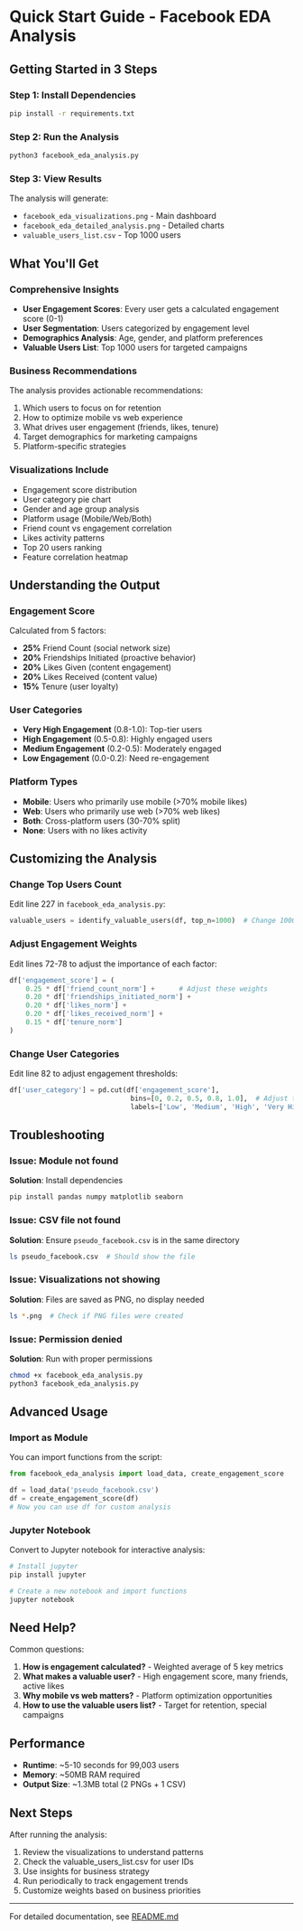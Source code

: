 # Quick Start Guide - Facebook EDA Analysis

## Getting Started in 3 Steps

### Step 1: Install Dependencies
```bash
pip install -r requirements.txt
```

### Step 2: Run the Analysis
```bash
python3 facebook_eda_analysis.py
```

### Step 3: View Results
The analysis will generate:
- `facebook_eda_visualizations.png` - Main dashboard
- `facebook_eda_detailed_analysis.png` - Detailed charts
- `valuable_users_list.csv` - Top 1000 users

## What You'll Get

### Comprehensive Insights
- **User Engagement Scores**: Every user gets a calculated engagement score (0-1)
- **User Segmentation**: Users categorized by engagement level
- **Demographics Analysis**: Age, gender, and platform preferences
- **Valuable Users List**: Top 1000 users for targeted campaigns

### Business Recommendations
The analysis provides actionable recommendations:
1. Which users to focus on for retention
2. How to optimize mobile vs web experience
3. What drives user engagement (friends, likes, tenure)
4. Target demographics for marketing campaigns
5. Platform-specific strategies

### Visualizations Include
- Engagement score distribution
- User category pie chart
- Gender and age group analysis
- Platform usage (Mobile/Web/Both)
- Friend count vs engagement correlation
- Likes activity patterns
- Top 20 users ranking
- Feature correlation heatmap

## Understanding the Output

### Engagement Score
Calculated from 5 factors:
- **25%** Friend Count (social network size)
- **20%** Friendships Initiated (proactive behavior)
- **20%** Likes Given (content engagement)
- **20%** Likes Received (content value)
- **15%** Tenure (user loyalty)

### User Categories
- **Very High Engagement** (0.8-1.0): Top-tier users
- **High Engagement** (0.5-0.8): Highly engaged users
- **Medium Engagement** (0.2-0.5): Moderately engaged
- **Low Engagement** (0.0-0.2): Need re-engagement

### Platform Types
- **Mobile**: Users who primarily use mobile (>70% mobile likes)
- **Web**: Users who primarily use web (>70% web likes)
- **Both**: Cross-platform users (30-70% split)
- **None**: Users with no likes activity

## Customizing the Analysis

### Change Top Users Count
Edit line 227 in `facebook_eda_analysis.py`:
```python
valuable_users = identify_valuable_users(df, top_n=1000)  # Change 1000 to your desired number
```

### Adjust Engagement Weights
Edit lines 72-78 to adjust the importance of each factor:
```python
df['engagement_score'] = (
    0.25 * df['friend_count_norm'] +      # Adjust these weights
    0.20 * df['friendships_initiated_norm'] +
    0.20 * df['likes_norm'] +
    0.20 * df['likes_received_norm'] +
    0.15 * df['tenure_norm']
)
```

### Change User Categories
Edit line 82 to adjust engagement thresholds:
```python
df['user_category'] = pd.cut(df['engagement_score'], 
                              bins=[0, 0.2, 0.5, 0.8, 1.0],  # Adjust these bins
                              labels=['Low', 'Medium', 'High', 'Very High'])
```

## Troubleshooting

### Issue: Module not found
**Solution**: Install dependencies
```bash
pip install pandas numpy matplotlib seaborn
```

### Issue: CSV file not found
**Solution**: Ensure `pseudo_facebook.csv` is in the same directory
```bash
ls pseudo_facebook.csv  # Should show the file
```

### Issue: Visualizations not showing
**Solution**: Files are saved as PNG, no display needed
```bash
ls *.png  # Check if PNG files were created
```

### Issue: Permission denied
**Solution**: Run with proper permissions
```bash
chmod +x facebook_eda_analysis.py
python3 facebook_eda_analysis.py
```

## Advanced Usage

### Import as Module
You can import functions from the script:
```python
from facebook_eda_analysis import load_data, create_engagement_score

df = load_data('pseudo_facebook.csv')
df = create_engagement_score(df)
# Now you can use df for custom analysis
```

### Jupyter Notebook
Convert to Jupyter notebook for interactive analysis:
```bash
# Install jupyter
pip install jupyter

# Create a new notebook and import functions
jupyter notebook
```

## Need Help?

Common questions:
1. **How is engagement calculated?** - Weighted average of 5 key metrics
2. **What makes a valuable user?** - High engagement score, many friends, active likes
3. **Why mobile vs web matters?** - Platform optimization opportunities
4. **How to use the valuable users list?** - Target for retention, special campaigns

## Performance

- **Runtime**: ~5-10 seconds for 99,003 users
- **Memory**: ~50MB RAM required
- **Output Size**: ~1.3MB total (2 PNGs + 1 CSV)

## Next Steps

After running the analysis:
1. Review the visualizations to understand patterns
2. Check the valuable_users_list.csv for user IDs
3. Use insights for business strategy
4. Run periodically to track engagement trends
5. Customize weights based on business priorities

---

For detailed documentation, see [README.md](README.md)

